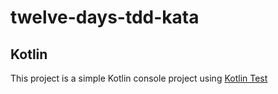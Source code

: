 # twelve-days-tdd-kata

## Kotlin

This project is a simple Kotlin console project using [Kotlin Test](https://kotlinlang.org/docs/jvm-test-using-junit.html)

